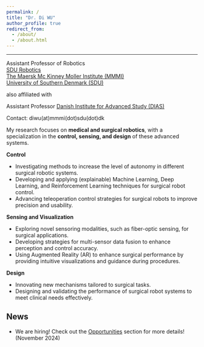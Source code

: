 ```yaml
---
permalink: /
title: "Dr. Di WU"
author_profile: true
redirect_from: 
  - /about/
  - /about.html
---
```

---
Assistant Professor of Robotics   
[SDU Robotics](https://www.sdu.dk/en/forskning/sdurobotics)  
[The Maersk Mc Kinney Moller Institute (MMMI)](https://www.sdu.dk/da/om-sdu/institutter-centre/mmmi_maersk_mckinney_moeller)  
[University of Southern Denmark (SDU)](https://www.sdu.dk/en)  

also affiliated with

Assistant Professor
[Danish Institute for Advanced Study (DIAS)](https://www.sdu.dk/en/forskning/dias)

Contact: diwu(at)mmmi(dot)sdu(dot)dk

My research focuses on **medical and surgical robotics**, with a specialization in the **control, sensing, and design** of these advanced systems.

**Control**
  
+ Investigating methods to increase the level of autonomy in different surgical robotic systems.
+ Developing and applying (explainable) Machine Learning, Deep Learning, and Reinforcement Learning techniques for surgical robot control.
+ Advancing teleoperation control strategies for surgical robots to improve precision and usability.

**Sensing and Visualization**
  
+ Exploring novel sensoring modalities, such as fiber-optic sensing, for surgical applications.
+ Developing strategies for multi-sensor data fusion to enhance perception and control accuracy.
+ Using Augmented Reality (AR) to enhance surgical performance by providing intuitive visualizations and guidance during procedures.

**Design**
  
+ Innovating new mechanisms tailored to surgical tasks.
+ Designing and validating the performance of surgical robot systems to meet clinical needs effectively.

News
----
+  We are hiring! Check out the [Opportunities](opportunities) section for more details! (November 2024)